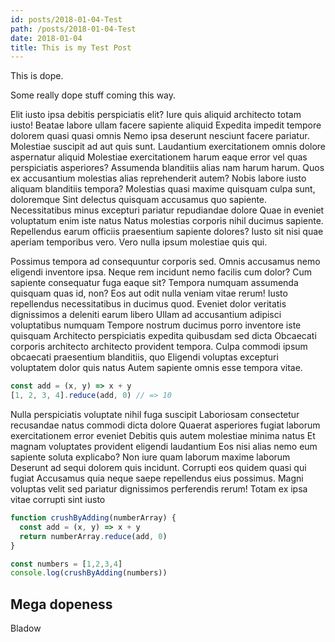 ```yaml
---
id: posts/2018-01-04-Test
path: /posts/2018-01-04-Test
date: 2018-01-04
title: This is my Test Post
---
```


This is dope.

Some really dope stuff coming this way.

Elit iusto ipsa debitis perspiciatis elit? Iure quis aliquid architecto totam iusto! Beatae labore ullam facere sapiente aliquid Expedita impedit tempore dolorem quasi quasi omnis Nemo ipsa deserunt nesciunt facere pariatur. Molestiae suscipit ad aut quis sunt. Laudantium exercitationem omnis dolore aspernatur aliquid Molestiae exercitationem harum eaque error vel quas perspiciatis asperiores? Assumenda blanditiis alias nam harum harum. Quos ex accusantium molestias alias reprehenderit autem? Nobis labore iusto aliquam blanditiis tempora? Molestias quasi maxime quisquam culpa sunt, doloremque Sint delectus quisquam accusamus quo sapiente. Necessitatibus minus excepturi pariatur repudiandae dolore Quae in eveniet voluptatum enim iste natus Natus molestias corporis nihil ducimus sapiente. Repellendus earum officiis praesentium sapiente dolores? Iusto sit nisi quae aperiam temporibus vero. Vero nulla ipsum molestiae quis qui.

Possimus tempora ad consequuntur corporis sed. Omnis accusamus nemo eligendi inventore ipsa. Neque rem incidunt nemo facilis cum dolor? Cum sapiente consequatur fuga eaque sit? Tempora numquam assumenda quisquam quas id, non? Eos aut odit nulla veniam vitae rerum! Iusto repellendus necessitatibus in ducimus quod. Eveniet dolor veritatis dignissimos a deleniti earum libero Ullam ad accusantium adipisci voluptatibus numquam Tempore nostrum ducimus porro inventore iste quisquam Architecto perspiciatis expedita quibusdam sed dicta Obcaecati corporis architecto architecto provident tempora. Culpa commodi ipsum obcaecati praesentium blanditiis, quo Eligendi voluptas excepturi voluptatem dolor quis natus Autem sapiente omnis esse tempora vitae.

```js
const add = (x, y) => x + y
[1, 2, 3, 4].reduce(add, 0) // => 10
```

Nulla perspiciatis voluptate nihil fuga suscipit Laboriosam consectetur recusandae natus commodi dicta dolore Quaerat asperiores fugiat laborum exercitationem error eveniet Debitis quis autem molestiae minima natus Et magnam voluptates provident eligendi laudantium Eos nisi alias nemo eum sapiente soluta explicabo? Non iure quam laborum maxime laborum Deserunt ad sequi dolorem quis incidunt. Corrupti eos quidem quasi qui fugiat Accusamus quia neque saepe repellendus eius possimus. Magni voluptas velit sed pariatur dignissimos perferendis rerum! Totam ex ipsa vitae corrupti sint iusto

```js
function crushByAdding(numberArray) {
  const add = (x, y) => x + y
  return numberArray.reduce(add, 0)
}

const numbers = [1,2,3,4]
console.log(crushByAdding(numbers))
```

## Mega dopeness

Bladow
